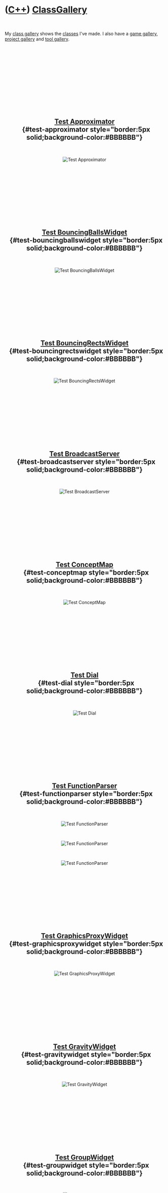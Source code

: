 



 

 

 

 

 

([C++](Cpp.htm)) [ClassGallery](CppClassGallery.htm)
====================================================

 

My [class gallery](CppClassGallery.htm) shows the
[classes](CppClass.htm) I've made. I also have a [game
gallery](GameGallery.htm), [project gallery](ProjectGallery.htm) and
[tool gallery](ToolGallery.htm).

 

<div style="text-align:center;">

 

 

 

 

 

 \
[Test Approximator](ToolTestApproximator.htm)\
  {#test-approximator style="border:5px solid;background-color:#BBBBBB"}
----------------------------------------------

 

![Test Approximator](ToolTestApproximator_1_0.png)

 

 

 

 

 

 \
[Test BouncingBallsWidget](ToolTestBouncingBallsWidget.htm)\
  {#test-bouncingballswidget style="border:5px solid;background-color:#BBBBBB"}
------------------------------------------------------------

 

![Test BouncingBallsWidget](ToolTestBouncingBallsWidget_1_0.png)

 

 

 

 

 

 \
[Test BouncingRectsWidget](ToolTestBouncingRectsWidget.htm)\
  {#test-bouncingrectswidget style="border:5px solid;background-color:#BBBBBB"}
------------------------------------------------------------

 

![Test BouncingRectsWidget](ToolTestBouncingRectsWidget_1_0.png)

 

 

 

 

 

 \
[Test BroadcastServer](ToolTestBroadcastServer.htm)\
  {#test-broadcastserver style="border:5px solid;background-color:#BBBBBB"}
----------------------------------------------------

 

![Test BroadcastServer](ToolTestBroadcastServer_1_0.png)

 

 

 

 

 

 \
[Test ConceptMap](ToolTestConceptMap.htm)\
  {#test-conceptmap style="border:5px solid;background-color:#BBBBBB"}
------------------------------------------

 

![Test ConceptMap](ToolTestConceptMap_1_0.png)

 

 

 

 

 

 \
[Test Dial](ToolTestDial.htm)\
  {#test-dial style="border:5px solid;background-color:#BBBBBB"}
------------------------------

 

![Test Dial](ToolTestDial_1_1.png)

 

 

 

 

 

 \
[Test FunctionParser](ToolTestFunctionParser.htm)\
  {#test-functionparser style="border:5px solid;background-color:#BBBBBB"}
--------------------------------------------------

 

![Test FunctionParser](ToolTestFunctionParser_1_0.png)

 

![Test FunctionParser](ToolTestFunctionParser_2_0.png)

 

![Test FunctionParser](ToolTestFunctionParser_2_1.png)

 

 

 

 

 

 \
[Test GraphicsProxyWidget](ToolTestGraphicsProxyWidget.htm)\
  {#test-graphicsproxywidget style="border:5px solid;background-color:#BBBBBB"}
------------------------------------------------------------

 

![Test GraphicsProxyWidget](ToolTestGraphicsProxyWidget_0_1.png)

 

 

 

 

 

 \
[Test GravityWidget](ToolTestGravityWidget.htm)\
  {#test-gravitywidget style="border:5px solid;background-color:#BBBBBB"}
------------------------------------------------

 

![Test GravityWidget](ToolTestGravityWidget_0_1.png)

 

 

 

 

 

 \
[Test GroupWidget](ToolTestGroupWidget.htm)\
  {#test-groupwidget style="border:5px solid;background-color:#BBBBBB"}
--------------------------------------------

 

![Test GroupWidget](ToolTestGroupWidget_1_0.png)

 

 

 

 

 

 \
[Test Led](ToolTestLed.htm)\
  {#test-led style="border:5px solid;background-color:#BBBBBB"}
----------------------------

 

![Test Led](ToolTestLed_1_0.png)

 

![Test Led](ToolTestLed_1_1.png)

 

 

 

 

 

 \
[Test ManyDigitNewick](ToolTestManyDigitNewick.htm)\
  {#test-manydigitnewick style="border:5px solid;background-color:#BBBBBB"}
----------------------------------------------------

 

![Test ManyDigitNewick](ToolTestManyDigitNewick_1_0.png)

 

 

 

 

 

 \
[Test MultiApproximator](ToolTestMultiApproximator.htm)\
  {#test-multiapproximator style="border:5px solid;background-color:#BBBBBB"}
--------------------------------------------------------

 

![Test MultiApproximator](ToolTestMultiApproximator_1_0.png)

 

 

 

 

 

 \
[Test ndsmake](ToolTestNdsmake.htm)\
  {#test-ndsmake style="border:5px solid;background-color:#BBBBBB"}
------------------------------------

 

![Test ndsmake](ToolTestNdsmake_1_0.png)

 

 

 

 

 

 \
[Test NewickVector](ToolTestNewickVector.htm)\
  {#test-newickvector style="border:5px solid;background-color:#BBBBBB"}
----------------------------------------------

 

![Test NewickVector](ToolTestNewickVector_3_2.png)

 

 

 

 

 

 \
[Test Plane](ToolTestPlane.htm)\
  {#test-plane style="border:5px solid;background-color:#BBBBBB"}
--------------------------------

 

![Test Plane](ToolTestPlane_1_0.png)

 

 

 

 

 

 \
[Test Pylos](ToolTestPylos.htm)\
  {#test-pylos style="border:5px solid;background-color:#BBBBBB"}
--------------------------------

 

![Test Pylos](ToolTestPylos_1_0.png)

 

 

 

 

 

 \
[Test QrcFile](ToolTestQrcFile.htm)\
  {#test-qrcfile style="border:5px solid;background-color:#BBBBBB"}
------------------------------------

 

![Test QrcFile](ToolTestQrcFile_1_3.png)

 

 

 

 

 

 \
[Test QtArrowItems](ToolTestQtArrowItems.htm)\
  {#test-qtarrowitems style="border:5px solid;background-color:#BBBBBB"}
----------------------------------------------

 

![Test QtArrowItems](ToolTestQtArrowItems_1_0.png)

 

 

 

 

 

 \
[Test QtCreatorProFile](ToolTestQtCreatorProFile.htm)\
  {#test-qtcreatorprofile style="border:5px solid;background-color:#BBBBBB"}
------------------------------------------------------

 

![Test QtCreatorProFile](ToolTestQtCreatorProFile_1_4.png)

 

 

 

 

 

 \
[Test QtKeyboardFriendlyGraphicsView](ToolTestQtKeyboardFriendlyGraphicsView.htm)\
  {#test-qtkeyboardfriendlygraphicsview style="border:5px solid;background-color:#BBBBBB"}
----------------------------------------------------------------------------------

 

![Test
QtKeyboardFriendlyGraphicsView](ToolTestKeyboardFriendlyGraphicsView_0_4.png)

 

 

 

 

 

 \
[Test QtModels](ToolTestQtModels.htm)\
  {#test-qtmodels style="border:5px solid;background-color:#BBBBBB"}
--------------------------------------

 

![Test QtModels](ToolTestQtModels_1_2.png)

 

 

 

 

 

 \
[Test QtRoundedEditRectItem](ToolTestQtRoundedEditRectItem.htm)\
  {#test-qtroundededitrectitem style="border:5px solid;background-color:#BBBBBB"}
----------------------------------------------------------------

 

![Test QtRoundedEditRectItem](ToolTestQtRoundedEditRectItem_1_2.png)

 

 

 

 

 

 \
[Test QtRoundedRectItem](ToolTestQtRoundedRectItem.htm)\
  {#test-qtroundedrectitem style="border:5px solid;background-color:#BBBBBB"}
--------------------------------------------------------

 

![Test QtRoundedRectItem](ToolTestQtRoundedRectItem_1_2.png)

 

 

 

 

 

 \
[Test QtRoundedTextRectItem](ToolTestQtRoundedTextRectItem.htm)\
  {#test-qtroundedtextrectitem style="border:5px solid;background-color:#BBBBBB"}
----------------------------------------------------------------

 

![Test QtRoundedTextRectItem](ToolTestQtRoundedTextRectItem_1_2.png)

 

 

 

 

 

 \
[Test Reversi](ToolTestReversi.htm)\
  {#test-reversi style="border:5px solid;background-color:#BBBBBB"}
------------------------------------

 

![Test Reversi](ToolTestReversi_0_1.png)

 

 

 

 

 

 \
[Test SelectFileDialog](ToolTestSelectFileDialog.htm)\
  {#test-selectfiledialog style="border:5px solid;background-color:#BBBBBB"}
------------------------------------------------------

 

![Test SelectFileDialog](ToolTestSelectFileDialog_1_1.png)

 

 

 

 

 

 \
[Test Shape](ToolTestShape.htm)\
  {#test-shape style="border:5px solid;background-color:#BBBBBB"}
--------------------------------

 

![Test Shape](ToolTestShape_2_1.png)

 

![Test Shape](ToolTestShape_1_0_web.png)

 

 

 

 

 

 \
[Test ShinyButton](ToolTestShinyButton.htm)\
  {#test-shinybutton style="border:5px solid;background-color:#BBBBBB"}
--------------------------------------------

 

![Test ShinyButton](ToolTestShinyButton_2_1.png)

 

![Test ShinyButton](ToolTestShinyButton_2_0_web.png)

 

 

 

 

 

 \
[Test SimpleLinearRegression](ToolTestSimpleLinearRegression.htm)\
  {#test-simplelinearregression style="border:5px solid;background-color:#BBBBBB"}
------------------------------------------------------------------

 

![Test SimpleLinearRegression](ToolTestSimpleLinearRegression_1_2.png)

 

 

 

 

 

 \
[Test TextPositionWidget](ToolTestTextPositionWidget.htm)\
  {#test-textpositionwidget style="border:5px solid;background-color:#BBBBBB"}
----------------------------------------------------------

 

![Test TextPositionWidget](ToolTestTextPositionWidget_1_4.png)

 

 

 

 

 

 \
[Test TicTacToe](ToolTestTicTacToe.htm)\
  {#test-tictactoe style="border:5px solid;background-color:#BBBBBB"}
----------------------------------------

 

![Test TicTacToe](ToolTestTicTacToe_1_1.png)

 

![Test TicTacToe](ToolTestTicTacToe_1_2.png)

 

 

 

 

 

 \
[Test ToggleButton](ToolTestToggleButton.htm)\
  {#test-togglebutton style="border:5px solid;background-color:#BBBBBB"}
----------------------------------------------

 

![Test ToggleButton](ToolTestToggleButton_1_4.png)

 

 

 

 

 

 \
[Test TwoDigitNewick](ToolTestTwoDigitNewick.htm)\
  {#test-twodigitnewick style="border:5px solid;background-color:#BBBBBB"}
--------------------------------------------------

 

![Test TwoDigitNewick](ToolTestTwoDigitNewick_2_2.png)

 

 

 

 

 

</div>





 

[![Valid XHTML 1.0 Strict](valid-xhtml10.png){width="88"
height="31"}](http://validator.w3.org/check?uri=referer)

This page has been created by the [tool](Tools.htm)
[CodeToHtml](ToolCodeToHtml.htm)
